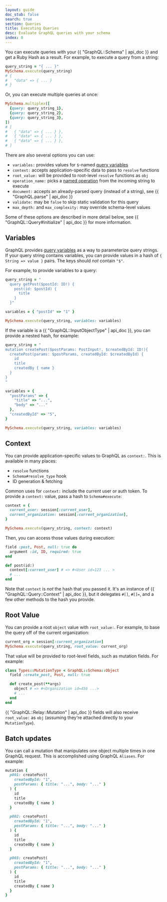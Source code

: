 ```yaml
---
layout: guide
doc_stub: false
search: true
section: Queries
title: Executing Queries
desc: Evaluate GraphQL queries with your schema
index: 0
---
```



You can execute queries with your {{ "GraphQL::Schema" | api_doc }} and get a Ruby Hash as a result. For example, to execute a query from a string:

```ruby
query_string = "{ ... }"
MySchema.execute(query_string)
# {
#   "data" => { ... }
# }
```

Or, you can execute multiple queries at once:

```ruby
MySchema.multiplex([
  {query: query_string_1},
  {query: query_string_2},
  {query: query_string_3},
])
# [
#   { "data" => { ... } },
#   { "data" => { ... } },
#   { "data" => { ... } },
# ]
```

There are also several options you can use:

- `variables:` provides values for `$`-named [query variables](https://graphql.org/learn/queries/#variables)
- `context:` accepts application-specific data to pass to `resolve` functions
- `root_value:` will be provided to root-level `resolve` functions as `obj`
- `operation_name:` picks a [named operation](https://graphql.org/learn/queries/#operation-name) from the incoming string to execute
- `document:` accepts an already-parsed query (instead of a string), see {{ "GraphQL.parse" | api_doc }}
- `validate:` may be `false` to skip static validation for this query
- `max_depth:` and `max_complexity:` may override schema-level values

Some of these options are described in more detail below, see {{ "GraphQL::Query#initialize" | api_doc }} for more information.

## Variables

GraphQL provides [query variables](https://graphql.org/learn/queries/#variables) as a way to parameterize query strings. If your query string contains variables, you can provide values in a hash of `{ String => value }` pairs. The keys should _not_ contain `"$"`.

For example, to provide variables to a query:

```ruby
query_string = "
  query getPost($postId: ID!) {
    post(id: $postId) {
      title
    }
  }"

variables = { "postId" => "1" }

MySchema.execute(query_string, variables: variables)
```

If the variable is a {{ "GraphQL::InputObjectType" | api_doc }}, you can provide a nested hash, for example:

```ruby
query_string = "
mutation createPost($postParams: PostInput!, $createdById: ID!){
  createPost(params: $postParams, createdById: $createdById) {
    id
    title
    createdBy { name }
  }
}
"

variables = {
  "postParams" => {
    "title" => "...",
    "body" => "..."
  },
  "createdById" => "5",
}

MySchema.execute(query_string, variables: variables)
```

## Context

You can provide application-specific values to GraphQL as `context:`. This is available in many places:

- `resolve` functions
- `Schema#resolve_type` hook
- ID generation & fetching

Common uses for `context:` include the current user or auth token. To provide a `context:` value, pass a hash to `Schema#execute`:

```ruby
context = {
  current_user: session[:current_user],
  current_organization: session[:current_organization],
}

MySchema.execute(query_string, context: context)
```

Then, you can access those values during execution:

```ruby
field :post, Post, null: true do
  argument :id, ID, required: true
end

def post(id:)
  context[:current_user] # => #<User id=123 ... >
  # ...
end
```

Note that `context` is _not_ the hash that you passed it. It's an instance of {{ "GraphQL::Query::Context" | api_doc }}, but it delegates `#[]`, `#[]=`, and a few other methods to the hash you provide.

## Root Value

You can provide a root `object` value with `root_value:`. For example, to base the query off of the current organization:

```ruby
current_org = session[:current_organization]
MySchema.execute(query_string, root_value: current_org)
```

That value will be provided to root-level fields, such as mutation fields. For example:

```ruby
class Types::MutationType < GraphQL::Schema::Object
  field :create_post, Post, null: true

  def create_post(**args)
    object # => #<Organization id=456 ...>
    # ...
  end
end
```

{{ "GraphQL::Relay::Mutation" | api_doc }} fields will also receive `root_value:` as `obj` (assuming they're attached directly to your `MutationType`).

## Batch updates

You can call a mutation that manipulates one object multiple times in one GraphQL request. This is accomplished using GraphQL `Aliases`. For example:

```ruby
mutation {
  p001: createPost(
    createdById: "1",
    postParams: { title: "...", body: "..." }
  ) {
    id
    title
    createdBy { name }
  }

  p002: createPost(
    createdById: "1",
    postParams: { title: "...", body: "..." }
  ) {
    id
    title
    createdBy { name }
  }

  p003: createPost(
    createdById: "1",
    postParams: { title: "...", body: "..." }
  ) {
    id
    title
    createdBy { name }
  }
}
```
